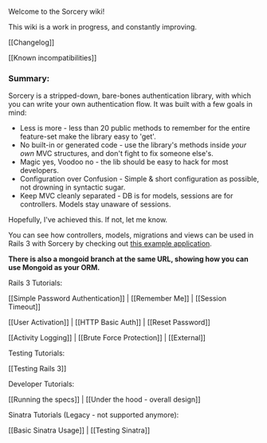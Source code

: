 Welcome to the Sorcery wiki!

This wiki is a work in progress, and constantly improving.

[[Changelog]]

[[Known incompatibilities]]


### Summary:


Sorcery is a stripped-down, bare-bones authentication library, with which you can write your own authentication flow.
It was built with a few goals in mind:

* Less is more - less than 20 public methods to remember for the entire feature-set make the library easy to 'get'.
* No built-in or generated code - use the library's methods inside *your own* MVC structures, and don't fight to fix someone else's.
* Magic yes, Voodoo no - the lib should be easy to hack for most developers.
* Configuration over Confusion - Simple & short configuration as possible, not drowning in syntactic sugar.
* Keep MVC cleanly separated - DB is for models, sessions are for controllers. Models stay unaware of sessions.



Hopefully, I've achieved this. If not, let me know.

 

You can see how controllers, models, migrations and views can be used in Rails 3 with Sorcery by checking out [this example application](https://github.com/NoamB/sorcery-example-app).

**There is also a mongoid branch at the same URL, showing how you can use Mongoid as your ORM.**

Rails 3 Tutorials:

[[Simple Password Authentication]] | [[Remember Me]] | [[Session Timeout]]

[[User Activation]] | [[HTTP Basic Auth]] | [[Reset Password]]

[[Activity Logging]] | [[Brute Force Protection]] | [[External]]

Testing Tutorials:

[[Testing Rails 3]] 

Developer Tutorials:

[[Running the specs]] | [[Under the hood - overall design]]

Sinatra Tutorials (Legacy - not supported anymore):

[[Basic Sinatra Usage]] | [[Testing Sinatra]]